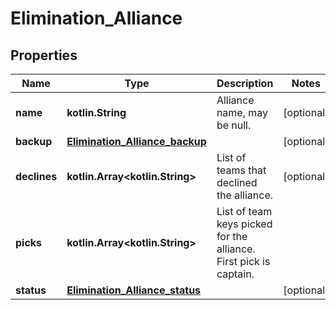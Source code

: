 
# Elimination_Alliance

## Properties
Name | Type | Description | Notes
------------ | ------------- | ------------- | -------------
**name** | **kotlin.String** | Alliance name, may be null. |  [optional]
**backup** | [**Elimination_Alliance_backup**](Elimination_Alliance_backup.md) |  |  [optional]
**declines** | **kotlin.Array&lt;kotlin.String&gt;** | List of teams that declined the alliance. |  [optional]
**picks** | **kotlin.Array&lt;kotlin.String&gt;** | List of team keys picked for the alliance. First pick is captain. | 
**status** | [**Elimination_Alliance_status**](Elimination_Alliance_status.md) |  |  [optional]



